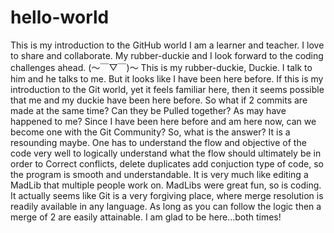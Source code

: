 # hello-world
This is my introduction to the GitHub world
I am a learner and teacher. I love to share and collaborate. My rubber-duckie and I look forward to the coding challenges ahead.
(～￣▽￣)～ This is my rubber-duckie, Duckie. I talk to him and he talks to me.
But it looks like I have been here before. If this is my introduction to the Git world, yet it feels familiar here, then it seems possible that me and my duckie have been here before.
So what if 2 commits are made at the same time? Can they be Pulled together? As may have happened to me? Since I have been here before and am here now, can we become one with the Git Community?
So, what is the answer? It is a resounding maybe. One has to understand the flow and objective of the code very well to logically understand what the flow should ultimately be in order to
Correct conflicts, delete duplicates add conjuction type of code, so the program is smooth and understandable. It is very much like editing a MadLib that multiple people work on. MadLibs were great fun, so is coding.
It actually seems like Git is a very forgiving place, where merge resolution is readily available in any language. As long as you can follow the logic then a merge of 2 are easily attainable. I am glad to be here...both times!